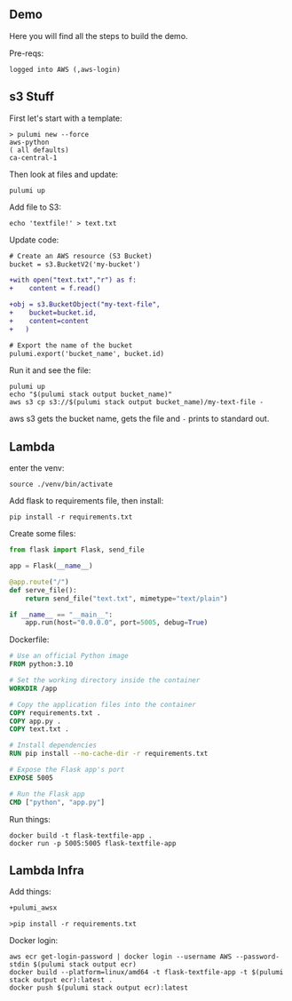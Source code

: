 ## Demo

Here you will find all the steps to build the demo.

Pre-reqs:
```
logged into AWS (,aws-login)

```

## s3 Stuff

First let's start with a template:

```
> pulumi new --force
aws-python
( all defaults)
ca-central-1
```

Then look at files and update:

```
pulumi up
```

Add file to S3:
```
echo 'textfile!' > text.txt
```

Update code:

``` diff
# Create an AWS resource (S3 Bucket)
bucket = s3.BucketV2('my-bucket')

+with open("text.txt","r") as f:
+    content = f.read()

+obj = s3.BucketObject("my-text-file",
+    bucket=bucket.id,
+    content=content
+   )

# Export the name of the bucket
pulumi.export('bucket_name', bucket.id)

```

Run it and see the file:
```
pulumi up
echo "$(pulumi stack output bucket_name)"
aws s3 cp s3://$(pulumi stack output bucket_name)/my-text-file -
```

aws s3 gets the bucket name, gets the file and `-` prints to standard out.


## Lambda

enter the venv:

```
source ./venv/bin/activate
```

Add flask to requirements file, then install:

```
pip install -r requirements.txt
```

Create some files:

``` app.py
from flask import Flask, send_file

app = Flask(__name__)

@app.route("/")
def serve_file():
    return send_file("text.txt", mimetype="text/plain")

if __name__ == "__main__":
    app.run(host="0.0.0.0", port=5005, debug=True)

```

Dockerfile:

```Dockerfile
# Use an official Python image
FROM python:3.10

# Set the working directory inside the container
WORKDIR /app

# Copy the application files into the container
COPY requirements.txt .
COPY app.py .
COPY text.txt .

# Install dependencies
RUN pip install --no-cache-dir -r requirements.txt

# Expose the Flask app's port
EXPOSE 5005

# Run the Flask app
CMD ["python", "app.py"]

```

Run things:
```
docker build -t flask-textfile-app .
docker run -p 5005:5005 flask-textfile-app
```

## Lambda Infra

Add things:

```requirements.txt
+pulumi_awsx
```

```
>pip install -r requirements.txt
```


Docker login:
```
aws ecr get-login-password | docker login --username AWS --password-stdin $(pulumi stack output ecr)
docker build --platform=linux/amd64 -t flask-textfile-app -t $(pulumi stack output ecr):latest .
docker push $(pulumi stack output ecr):latest
```
